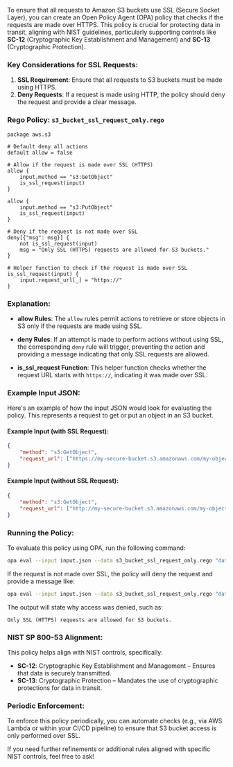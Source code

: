 To ensure that all requests to Amazon S3 buckets use SSL (Secure Socket Layer), you can create an Open Policy Agent (OPA) policy that checks if the requests are made over HTTPS. This policy is crucial for protecting data in transit, aligning with NIST guidelines, particularly supporting controls like **SC-12** (Cryptographic Key Establishment and Management) and **SC-13** (Cryptographic Protection).

### Key Considerations for SSL Requests:
1. **SSL Requirement**: Ensure that all requests to S3 buckets must be made using HTTPS.
2. **Deny Requests**: If a request is made using HTTP, the policy should deny the request and provide a clear message.

### **Rego Policy: `s3_bucket_ssl_request_only.rego`**

```rego
package aws.s3

# Default deny all actions
default allow = false

# Allow if the request is made over SSL (HTTPS)
allow {
    input.method == "s3:GetObject" 
    is_ssl_request(input)
}

allow {
    input.method == "s3:PutObject" 
    is_ssl_request(input)
}

# Deny if the request is not made over SSL
deny[{"msg": msg}] {
    not is_ssl_request(input)
    msg = "Only SSL (HTTPS) requests are allowed for S3 buckets."
}

# Helper function to check if the request is made over SSL
is_ssl_request(input) {
    input.request_url[_] = "https://"
}
```

### **Explanation:**
- **allow Rules**: The `allow` rules permit actions to retrieve or store objects in S3 only if the requests are made using SSL.

- **deny Rules**: If an attempt is made to perform actions without using SSL, the corresponding `deny` rule will trigger, preventing the action and providing a message indicating that only SSL requests are allowed.

- **is_ssl_request Function**: This helper function checks whether the request URL starts with `https://`, indicating it was made over SSL.

### **Example Input JSON:**
Here's an example of how the input JSON would look for evaluating the policy. This represents a request to get or put an object in an S3 bucket.

#### Example Input (with SSL Request):
```json
{
    "method": "s3:GetObject",
    "request_url": ["https://my-secure-bucket.s3.amazonaws.com/my-object"]
}
```

#### Example Input (without SSL Request):
```json
{
    "method": "s3:GetObject",
    "request_url": ["http://my-secure-bucket.s3.amazonaws.com/my-object"]
}
```

### **Running the Policy:**
To evaluate this policy using OPA, run the following command:

```bash
opa eval --input input.json --data s3_bucket_ssl_request_only.rego "data.aws.s3.allow"
```

If the request is not made over SSL, the policy will deny the request and provide a message like:

```bash
opa eval --input input.json --data s3_bucket_ssl_request_only.rego "data.aws.s3.deny"
```

The output will state why access was denied, such as:

```
Only SSL (HTTPS) requests are allowed for S3 buckets.
```

### **NIST SP 800-53 Alignment:**
This policy helps align with NIST controls, specifically:
- **SC-12**: Cryptographic Key Establishment and Management – Ensures that data is securely transmitted.
- **SC-13**: Cryptographic Protection – Mandates the use of cryptographic protections for data in transit.

### **Periodic Enforcement:**
To enforce this policy periodically, you can automate checks (e.g., via AWS Lambda or within your CI/CD pipeline) to ensure that S3 bucket access is only performed over SSL.

If you need further refinements or additional rules aligned with specific NIST controls, feel free to ask!
